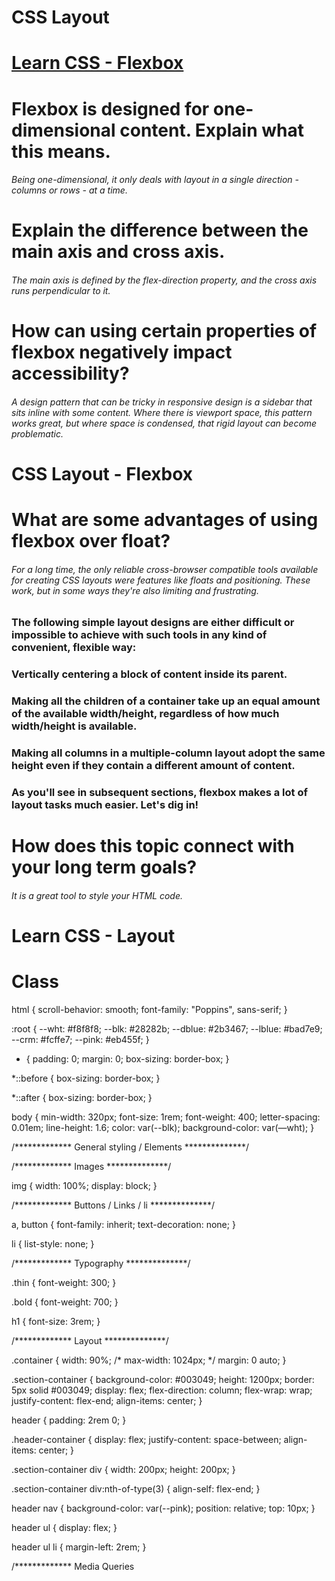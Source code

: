 # CSS Layout


# [Learn CSS - Flexbox](https://web.dev/learn/css/flexbox/)

# Flexbox is designed for one-dimensional content. Explain what this means.
 
 ###### Being one-dimensional, it only deals with layout in a single direction - columns or rows - at a time.

# Explain the difference between the main axis and cross axis.

###### The main axis is defined by the flex-direction property, and the cross axis runs perpendicular to it.

# How can using certain properties of flexbox negatively impact accessibility?
 
 ###### A design pattern that can be tricky in responsive design is a sidebar that sits inline with some content. Where there is viewport space, this pattern works great, but where space is condensed, that rigid layout can become problematic.
 
 # CSS Layout - Flexbox


# What are some advantages of using flexbox over float?

###### For a long time, the only reliable cross-browser compatible tools available for creating CSS layouts were features like floats and positioning. These work, but in some ways they're also limiting and frustrating.

### The following simple layout designs are either difficult or impossible to achieve with such tools in any kind of convenient, flexible way:

### Vertically centering a block of content inside its parent.
### Making all the children of a container take up an equal amount of the available width/height, regardless of how much width/height is available.
### Making all columns in a multiple-column layout adopt the same height even if they contain a different amount of content.
### As you'll see in subsequent sections, flexbox makes a lot of layout tasks much easier. Let's dig in!

# How does this topic connect with your long term goals?

###### It is a great tool to style your HTML code.




# Learn CSS - Layout

# Class

html {
  scroll-behavior: smooth;
  font-family: "Poppins", sans-serif;
}

:root {
  --wht: #f8f8f8;
  --blk: #28282b;
  --dblue: #2b3467;
  --lblue: #bad7e9;
  --crm: #fcffe7;
  --pink: #eb455f;
}

* {
  padding: 0;
  margin: 0;
  box-sizing: border-box;
}

*::before {
  box-sizing: border-box;
}

*::after {
  box-sizing: border-box;
}

body {
  min-width: 320px;
  font-size: 1rem;
  font-weight: 400;
  letter-spacing: 0.01em;
  line-height: 1.6;
  color: var(--blk);
  background-color: var(—wht);
}

/*************
General styling / Elements
**************/

/*************
Images
**************/

img {
  width: 100%;
  display: block;
}

/*************
Buttons / Links / li
**************/

a,
button {
  font-family: inherit;
  text-decoration: none;
}

li {
  list-style: none;
}

/*************
Typography
**************/

.thin {
  font-weight: 300;
}

.bold {
  font-weight: 700;
}

h1 {
  font-size: 3rem;
}

/*************
Layout
**************/

.container {
  width: 90%;
  /* max-width: 1024px; */
  margin: 0 auto;
}

.section-container {
  background-color: #003049;
  height: 1200px;
  border: 5px solid #003049;
  display: flex;
  flex-direction: column;
  flex-wrap: wrap;
  justify-content: flex-end;
  align-items: center;
}

header {
  padding: 2rem 0;
}

.header-container {
  display: flex;
  justify-content: space-between;
  align-items: center;
}

.section-container div {
  width: 200px;
  height: 200px;
}

.section-container div:nth-of-type(3) {
  align-self: flex-end;
}

header nav {
  background-color: var(--pink);
  position: relative;
  top: 10px;
}

header ul {
  display: flex;
}

header ul li {
  margin-left: 2rem;
}

/*************
Media Queries